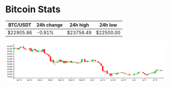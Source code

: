 # Bitcoin Stats

BTC/USDT|24h change|24h high|24h low|
|---|---|---|---|
|$22905.86|-0.91%|$23756.49|$22500.00|

<img src="./chart.svg">
